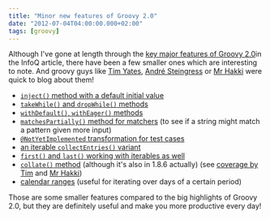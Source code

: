 ```yaml
---
title: "Minor new features of Groovy 2.0"
date: "2012-07-04T04:00:00.000+02:00"
tags: [groovy]
---
```


Although I've gone at length through the [key major features of Groovy 2.0](http://bitly.com/groovy2)in the InfoQ article, there have been a few smaller ones which are interesting to note. And groovy guys like [Tim Yates](http://blog.bloidonia.com/), [André Steingress](http://blog.andresteingress.com/) or [Mr Hakki](http://mrhaki.blogspot.fr/) were quick to blog about them!  

*   [`inject()` method with a default initial value](http://blog.bloidonia.com/post/26065857945/whats-new-in-groovy-2-0-inject-with-default)
*   [`takeWhile()` and `dropWhile()` methods](http://blog.bloidonia.com/post/26065074691/whats-new-in-groovy-2-0-takewhile-and-dropwhile)
*   [`withDefault()`, `withEager()` methods](http://blog.andresteingress.com/2012/06/29/groovy-2-0-love-for-grails-command-objects/)
*   [`matchesPartially()` method for matchers](http://mrhaki.blogspot.fr/2012/06/groovy-goodness-partial-matches.html) (to see if a string might match a pattern given more input)
*   [`@NotYetImplemented` transformation for test cases](http://blog.andresteingress.com/2012/03/04/using-notyetimplemented-in-test-cases/)
*   [an iterable `collectEntries()` variant](https://jira.codehaus.org/browse/GROOVY-5387)
*   [`first()` and `last()` working with iterables as well](https://jira.codehaus.org/browse/GROOVY-5407)
*   [`collate()` method](https://jira.codehaus.org/browse/GROOVY-5283) (although it's also in 1.8.6 actually) (see [coverage by Tim](http://blog.bloidonia.com/post/18073244930/whats-new-in-groovy-1-8-6-the-collate-method) and [Mr Hakki](http://mrhaki.blogspot.co.uk/2012/04/groovy-goodness-collate-list-into-sub.html))
*   [calendar ranges](https://jira.codehaus.org/browse/GROOVY-3916) (useful for iterating over days of a certain period)

Those are some smaller features compared to the big highlights of Groovy 2.0, but they are definitely useful and make you more productive every day!